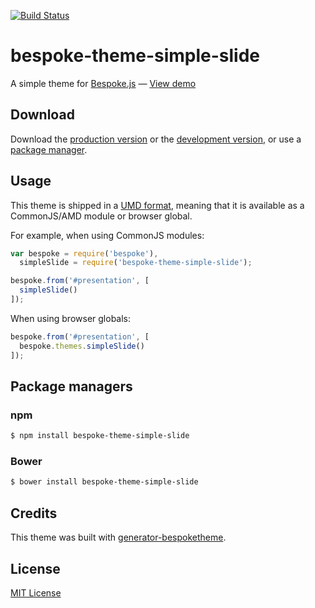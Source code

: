 [![Build Status](https://secure.travis-ci.org/Nytramr/bespoke-theme-simple-slide.png?branch=master)](https://travis-ci.org/Nytramr/bespoke-theme-simple-slide)

# bespoke-theme-simple-slide

A simple theme for [Bespoke.js](http://markdalgleish.com/projects/bespoke.js) &mdash; [View demo](http://Nytramr.github.io/bespoke-theme-simple-slide)

## Download

Download the [production version][min] or the [development version][max], or use a [package manager](#package-managers).

[min]: https://raw.github.com/Nytramr/bespoke-theme-simple-slide/master/dist/bespoke-theme-simple-slide.min.js
[max]: https://raw.github.com/Nytramr/bespoke-theme-simple-slide/master/dist/bespoke-theme-simple-slide.js

## Usage

This theme is shipped in a [UMD format](https://github.com/umdjs/umd), meaning that it is available as a CommonJS/AMD module or browser global.

For example, when using CommonJS modules:

```js
var bespoke = require('bespoke'),
  simpleSlide = require('bespoke-theme-simple-slide');

bespoke.from('#presentation', [
  simpleSlide()
]);
```

When using browser globals:

```js
bespoke.from('#presentation', [
  bespoke.themes.simpleSlide()
]);
```

## Package managers

### npm

```bash
$ npm install bespoke-theme-simple-slide
```

### Bower

```bash
$ bower install bespoke-theme-simple-slide
```

## Credits

This theme was built with [generator-bespoketheme](https://github.com/markdalgleish/generator-bespoketheme).

## License

[MIT License](http://en.wikipedia.org/wiki/MIT_License)
